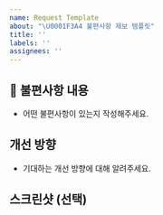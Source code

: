 ```yaml
---
name: Request Template
about: "\U0001F3A4 불편사항 제보 템플릿"
title: ''
labels: ''
assignees: ''
---
```


## 🎤 불편사항 내용

- 어떤 불편사항이 있는지 작성해주세요.

## 개선 방향

- 기대하는 개선 방향에 대해 알려주세요.

## 스크린샷 (선택)

